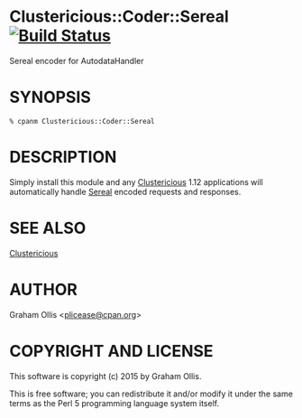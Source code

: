 # Clustericious::Coder::Sereal [![Build Status](https://secure.travis-ci.org/clustericious/Clustericious-Coder-Sereal.png)](http://travis-ci.org/clustericious/Clustericious-Coder-Sereal)

Sereal encoder for AutodataHandler

# SYNOPSIS

    % cpanm Clustericious::Coder::Sereal

# DESCRIPTION

Simply install this module and any [Clustericious](https://metacpan.org/pod/Clustericious) 1.12 applications
will automatically handle [Sereal](https://metacpan.org/pod/Sereal) encoded requests and responses.

# SEE ALSO

[Clustericious](https://metacpan.org/pod/Clustericious)

# AUTHOR

Graham Ollis &lt;plicease@cpan.org>

# COPYRIGHT AND LICENSE

This software is copyright (c) 2015 by Graham Ollis.

This is free software; you can redistribute it and/or modify it under
the same terms as the Perl 5 programming language system itself.
